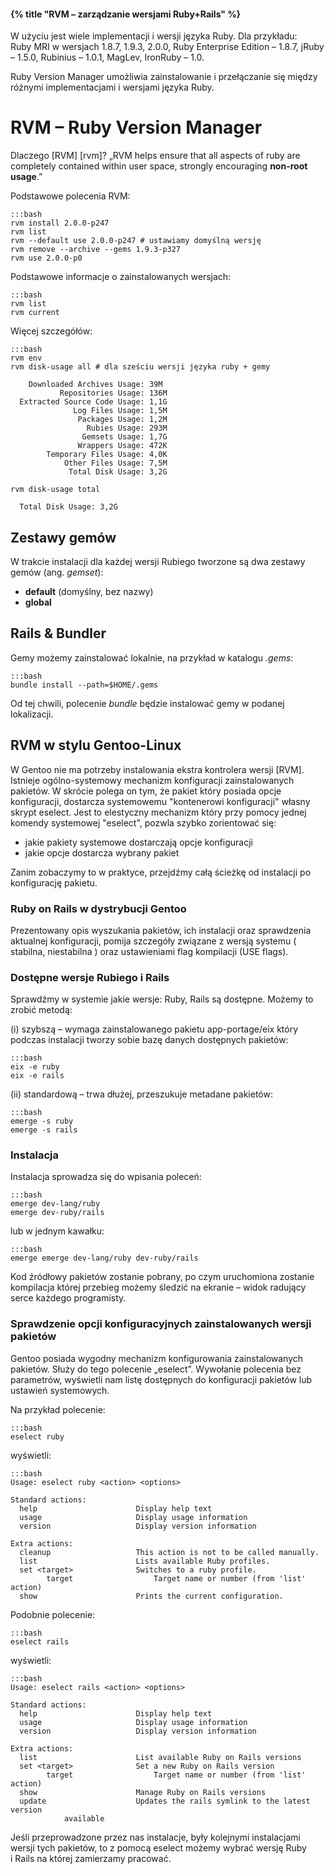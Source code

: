 #### {% title "RVM – zarządzanie wersjami Ruby+Rails" %}

W użyciu jest wiele implementacji i wersji języka Ruby. Dla przykładu:
Ruby MRI w wersjach 1.8.7, 1.9.3, 2.0.0, Ruby Enterprise Edition – 1.8.7,
jRuby – 1.5.0, Rubinius – 1.0.1, MagLev, IronRuby – 1.0.

Ruby Version Manager umożliwia zainstalowanie i przełączanie
się między różnymi implementacjami i wersjami języka Ruby.


# RVM – Ruby Version Manager

Dlaczego [RVM] [rvm]?
„RVM helps ensure that all aspects of ruby are completely contained
within user space, strongly encouraging **non-root usage**.”

Podstawowe polecenia RVM:

    :::bash
    rvm install 2.0.0-p247
    rvm list
    rvm --default use 2.0.0-p247 # ustawiamy domyślną wersję
    rvm remove --archive --gems 1.9.3-p327
    rvm use 2.0.0-p0

<!--

[Instalacja patchowanej wersji Ruby](http://astrails.com/blog/2012/11/13/rvm-install-patched-ruby-for-faster-rails-startup):

    :::bash
    rvm get head # uaktualnij RVM
    ls $rvm_path/patches/ruby/1.9.3/p392
      railsexpress
    rvm install 1.9.3-p392 --patch railsexpress -n railsexpress

Łata railsexpress przyśpiesza uruchamianie aplikacji Rails.
Zobacz też
[Making your ruby fly](http://alisnic.net/blog/making-your-ruby-fly/) na blogu Andrei Lisnica.
Na przykład:

    :::bash
    time rake routes # 3.6s dla 1.9.3
    time rake routes # 1.7s dla 1.9.3 + railsexpress
    time rake routes # 1.9s dla 2.0.0

-->

Podstawowe informacje o zainstalowanych wersjach:

    :::bash
    rvm list
    rvm current

Więcej szczegółów:

    :::bash
    rvm env
    rvm disk-usage all # dla sześciu wersji języka ruby + gemy

        Downloaded Archives Usage: 39M
               Repositories Usage: 136M
      Extracted Source Code Usage: 1,1G
                  Log Files Usage: 1,5M
                   Packages Usage: 1,2M
                     Rubies Usage: 293M
                    Gemsets Usage: 1,7G
                   Wrappers Usage: 472K
            Temporary Files Usage: 4,0K
                Other Files Usage: 7,5M
                 Total Disk Usage: 3,2G

    rvm disk-usage total

      Total Disk Usage: 3,2G


## Zestawy gemów

W trakcie instalacji dla każdej wersji Rubiego
tworzone są dwa zestawy gemów (ang. *gemset*):

* **default** (domyślny, bez nazwy)
* **global**


## Rails & Bundler

Gemy możemy zainstalować lokalnie, na przykład w katalogu *.gems*:

    :::bash
    bundle install --path=$HOME/.gems

Od tej chwili, polecenie *bundle* będzie instalować gemy w podanej lokalizacji.


## RVM w stylu Gentoo-Linux

W Gentoo nie ma potrzeby instalowania ekstra kontrolera wersji [RVM].
Istnieje ogólno-systemowy mechanizm konfiguracji zainstalowanych pakietów.
W skrócie polega on tym, że pakiet który posiada opcje konfiguracji, dostarcza systemowemu
"kontenerowi konfiguracji" własny skrypt eselect.
Jest to elestyczny mechanizm który przy pomocy jednej komendy systemowej "eselect", pozwla
szybko zorientować się:

* jakie pakiety systemowe dostarczają opcje konfiguracji
* jakie opcje dostarcza wybrany pakiet

Zanim zobaczymy to w praktyce, przejdźmy całą ścieżkę od instalacji po konfigurację pakietu.


### Ruby on Rails w dystrybucji Gentoo

Prezentowany opis wyszukania pakietów, ich instalacji oraz sprawdzenia aktualnej konfiguracji,
pomija szczegóły związane z wersją systemu ( stabilna, niestabilna ) oraz
ustawieniami flag kompilacji (USE flags).


### Dostępne wersje Rubiego i Rails

Sprawdźmy w systemie jakie wersje: Ruby, Rails są dostępne.
Możemy to zrobić metodą:

(i) szybszą – wymaga zainstalowanego pakietu app-portage/eix który podczas
instalacji tworzy sobie bazę danych dostępnych pakietów:

    :::bash
    eix -e ruby
    eix -e rails

(ii) standardową – trwa dłużej, przeszukuje metadane pakietów:

    :::bash
    emerge -s ruby
    emerge -s rails


### Instalacja

Instalacja sprowadza się do wpisania poleceń:

    :::bash
    emerge dev-lang/ruby
    emerge dev-ruby/rails

lub w jednym kawałku:

    :::bash
    emerge emerge dev-lang/ruby dev-ruby/rails

Kod źródłowy pakietów zostanie pobrany, po czym uruchomiona zostanie
kompilacja której przebieg możemy śledzić na ekranie – widok radujący
serce każdego programisty.


### Sprawdzenie opcji konfiguracyjnych zainstalowanych wersji pakietów

Gentoo posiada wygodny mechanizm konfigurowania zainstalowanych
pakietów.  Służy do tego polecenie „eselect”. Wywołanie polecenia bez
parametrów, wyświetli nam listę dostępnych do konfiguracji pakietów
lub ustawień systemowych.

Na przykład polecenie:

    :::bash
    eselect ruby

wyświetli:

    :::bash
    Usage: eselect ruby <action> <options>

    Standard actions:
      help                      Display help text
      usage                     Display usage information
      version                   Display version information

    Extra actions:
      cleanup                   This action is not to be called manually.
      list                      Lists available Ruby profiles.
      set <target>              Switches to a ruby profile.
            target                  Target name or number (from 'list' action)
      show                      Prints the current configuration.

Podobnie polecenie:

    :::bash
    eselect rails

wyświetli:

    :::bash
    Usage: eselect rails <action> <options>

    Standard actions:
      help                      Display help text
      usage                     Display usage information
      version                   Display version information

    Extra actions:
      list                      List available Ruby on Rails versions
      set <target>              Set a new Ruby on Rails version
            target                  Target name or number (from 'list' action)
      show                      Manage Ruby on Rails versions
      update                    Updates the rails symlink to the latest version
				available

Jeśli przeprowadzone przez nas instalacje, były kolejnymi instalacjami
wersji tych pakietów, to z pomocą eselect możemy wybrać wersję Ruby
i Rails na której zamierzamy pracować.
